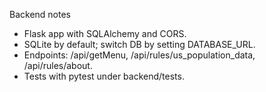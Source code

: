 Backend notes

- Flask app with SQLAlchemy and CORS.
- SQLite by default; switch DB by setting DATABASE_URL.
- Endpoints: /api/getMenu, /api/rules/us_population_data, /api/rules/about.
- Tests with pytest under backend/tests.
